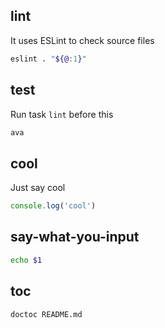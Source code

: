 ## lint

It uses ESLint to check source files

```bash
eslint . "${@:1}"
```

## test

Run task `lint` before this

```bash
ava
```

## cool

Just say cool

```js
console.log('cool')
```

## say-what-you-input

```bash
echo $1
```

## toc

```bash
doctoc README.md
```

